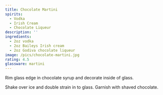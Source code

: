 ```yaml
---
title: Chocolate Martini
spirits:
  - Vodka
  - Irish Cream
  - Chocolate Liqueur
description: ''
ingredients:
  - 2oz vodka
  - 2oz Baileys Irish cream
  - 2oz Godiva chocolate liqueur
image: /pics/chocolate-martini.jpg
rating: 4.5
glassware: martini
---
```


Rim glass edge in chocolate syrup and decorate inside of glass.

Shake over ice and double strain in to glass. Garnish with shaved chocolate.